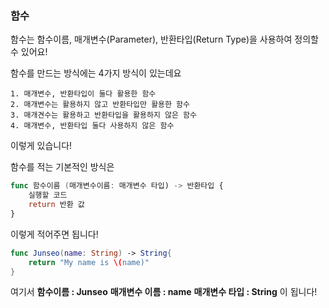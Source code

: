 ### 함수

함수는 함수이름, 매개변수(Parameter), 반환타입(Return Type)을 사용하여 정의할 수 있어요!

함수를 만드는 방식에는 4가지 방식이 있는데요

```
1. 매개변수, 반환타입이 둘다 활용한 함수
2. 매개변수는 활용하지 않고 반환타입만 활용한 함수
3. 매개견수는 활용하고 반환타입을 활용하지 않은 함수
4. 매개변수, 반환타입 둘다 사용하지 않은 함수
```
이렇게 있습니다! 

함수를 적는 기본적인 방식은
```swift
func 함수이름 (매개변수이름: 매개변수 타입) -> 반환타입 {
    실행할 코드
    return 반환 값
}
```
이렇게 적어주면 됩니다!

```swift
func Junseo(name: String) -> String{
    return "My name is \(name)"
}
```
여기서 
**함수이름 : Junseo**
**매개변수 이름 : name**
**매개변수 타입 : String**
이 됩니다! 